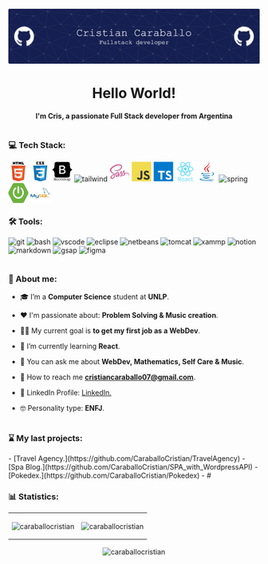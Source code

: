 ![header](https://github.com/CaraballoCristian/CaraballoCristian/blob/main/header.png)

<h1 align="center">Hello World!</h1>
<h4 align="center">I'm Cris, a passionate Full Stack developer from Argentina</h4>

#

<h3 align="left">💻 Tech Stack:</h3>
<p align="left">  
    <img src="https://raw.githubusercontent.com/devicons/devicon/master/icons/html5/html5-original-wordmark.svg" alt="html5" width="40" height="40"/> 
    <img src="https://raw.githubusercontent.com/devicons/devicon/master/icons/css3/css3-original-wordmark.svg" alt="css3" width="40" height="40"/> 
    <img src="https://raw.githubusercontent.com/devicons/devicon/master/icons/bootstrap/bootstrap-plain-wordmark.svg" alt="bootstrap" width="40" height="40"/> 
    <img src="https://www.vectorlogo.zone/logos/tailwindcss/tailwindcss-icon.svg" alt="tailwind" width="40" height="40"/> 
    <img src="https://raw.githubusercontent.com/devicons/devicon/master/icons/sass/sass-original.svg" alt="sass" width="40" height="40"/> 
    <img src="https://raw.githubusercontent.com/devicons/devicon/master/icons/javascript/javascript-original.svg" alt="javascript" width="40" height="40"/> 
    <img src="https://raw.githubusercontent.com/devicons/devicon/master/icons/typescript/typescript-original.svg" alt="typescript" width="40" height="40"/> 
    <img src="https://raw.githubusercontent.com/devicons/devicon/master/icons/react/react-original-wordmark.svg" alt="react" width="40" height="40"/> 
    <img src="https://raw.githubusercontent.com/devicons/devicon/master/icons/java/java-original.svg" alt="java" width="40" height="40"/> 
    <img src="https://www.vectorlogo.zone/logos/springio/springio-icon.svg" alt="spring" width="40" height="40"/> 
    <img src="https://raw.githubusercontent.com/jhipster/jhipster.github.io/53f1d5bf62772799093e1e4cd0317d42cc0816b2/images/logo/svg/spring-boot.svg" alt="springboot" width="40" height="40"/> 
    <img src="https://raw.githubusercontent.com/devicons/devicon/master/icons/mysql/mysql-original-wordmark.svg" alt="mysql" width="40" height="40"/> 
</p>

<h3 align="left">🛠 Tools:</h3>
<p align="left">  
    <img src="https://www.vectorlogo.zone/logos/git-scm/git-scm-icon.svg" alt="git" width="40" height="40"/> 
    <img src="https://icon-library.com/images/bash-icon/bash-icon-5.jpg" alt="bash" width="40" height="40"/> 
    <img src="https://upload.wikimedia.org/wikipedia/commons/9/9a/Visual_Studio_Code_1.35_icon.svg" alt="vscode" width="40" height="40"/> 
    <img src="https://cdn.freebiesupply.com/logos/large/2x/eclipse-11-logo-svg-vector.svg" alt="eclipse" width="40" height="40"/> 
    <img src="https://upload.wikimedia.org/wikipedia/commons/9/98/Apache_NetBeans_Logo.svg" alt="netbeans" width="40" height="40"/> 
    <img src="https://upload.wikimedia.org/wikipedia/commons/f/fe/Apache_Tomcat_logo.svg" alt="tomcat" width="40" height="40"/> 
    <img src="https://cdn.worldvectorlogo.com/logos/xampp.svg" alt="xammp" width="40" height="40"/> 
    <img src="https://upload.wikimedia.org/wikipedia/commons/e/e9/Notion-logo.svg" alt="notion" width="40" height="40"/> 
    <img src="https://grafxflow.co.uk/storage/app/uploads/public/5ad/e5b/d9b/thumb_891_566_0_0_0_auto.png" alt="markdown" width="40" height="40"/> 
    <img src="https://cdn.worldvectorlogo.com/logos/gsap-greensock.svg" alt="gsap" width="40" height="40"/> 
    <img src="https://www.vectorlogo.zone/logos/figma/figma-icon.svg" alt="figma" width="40" height="40"/>
</p>

#

<h3 align="left">👨 About me:</h3>

- 🎓 I’m a **Computer Science** student at **UNLP**.
 
- ❤️ I'm passionate about: **Problem Solving & Music creation**.

- 💪🏼 My current goal is **to get my first job as a WebDev**.

- 🌱 I’m currently learning **React**.

- 💬 You can ask me about **WebDev, Mathematics, Self Care & Music**.

- 🤝 How to reach me **cristiancaraballo07@gmail.com**.

- 🔗 LinkedIn Profile: [LinkedIn.](https://linkedin.com/in/cristiancaraballo)

<!-- - 👨‍💻 Check out my Portfolio! [Portfolio.](soon) -->

<!-- - 📄 Here's my Curriculum! [Curriculum.](soon) -->

- 🤓 Personality type: **ENFJ**.

#

<h3 align="left">⌛ My last projects:</h3>
- [Travel Agency.](https://github.com/CaraballoCristian/TravelAgency)
- [Spa Blog.](https://github.com/CaraballoCristian/SPA_with_WordpressAPI)
- [Pokedex.](https://github.com/CaraballoCristian/Pokedex)
- 
#

<h3 align="left">📊 Statistics:</h3>

<div align="center">
    <table>
      <tbody>
        <tr>
          <td><p><img align="center" src="https://github-readme-stats.vercel.app/api/top-langs?username=caraballocristian&layout=compact&include_all_commits=true&count_private=true&show_icons=true&line_height=20&title_color=7A7ADB&icon_color=2234AE&text_color=D3D3D3&bg_color=0,000000,130F40" alt="caraballocristian" /></p></td>
          <td><p><img align="center" src="https://github-readme-stats.vercel.app/api?username=caraballocristian&show_icons=true&line_height=20&title_color=7A7ADB&icon_color=2234AE&text_color=D3D3D3&bg_color=0,000000,130F40&include_all_commits=true&count_private=true" alt="caraballocristian" /></p></td>
       </tr>
      </tbody>
    </table>
    <p><img align="center" src="https://github-readme-streak-stats.herokuapp.com/?user=caraballocristian&border=D3D3D3&sideNums=7A7ADB&background=130F40&stroke=6842DB&currStreakNum=7A7ADB&ring=5B3CDD&fire=D3D351&currStreakLabel=D3D3D3&sideLabels=D3D3D3&dates=A3A3A3" alt="caraballocristian" /></p>
</div>
